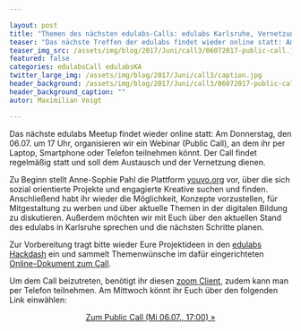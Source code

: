 ```yaml
---

layout: post
title: "Themen des nächsten edulabs-Calls: edulabs Karlsruhe, Vernetzung und die Plattform youvo.org"
teaser: "Das nächste Treffen der edulabs findet wieder online statt: Am Donnerstag, den 06.07. um 17 Uhr, organisieren wir ein Webinar (Public Call), an dem ihr per Laptop, Smartphone oder Telefon teilnehmen könnt."
teaser_img_src: /assets/img/blog/2017/Juni/call3/06072017-public-call.jpg
featured: false
categories: edulabsCall edulabsKA
twitter_large_img: /assets/img/blog/2017/Juni/call3/caption.jpg
header_background: /assets/img/blog/2017/Juni/call3/06072017-public-call.jpg
header_background_caption: ""
autor: Maximilian Voigt

---
```

Das nächste edulabs Meetup findet wieder online statt: Am Donnerstag, den 06.07. um 17 Uhr, organisieren wir ein Webinar (Public Call), an dem ihr per Laptop, Smartphone oder Telefon teilnehmen könnt. Der Call findet regelmäßig statt und soll dem Austausch und der Vernetzung dienen.

Zu Beginn stellt Anne-Sophie Pahl die Plattform [youvo.org](https://www.youvo.org/) vor, über die sich sozial orientierte Projekte und engagierte Kreative suchen und finden. Anschließend habt ihr wieder die Möglichkeit, Konzepte vorzustellen, für Mitgestaltung zu werben und über aktuelle Themen in der digitalen Bildung zu diskutieren. Außerdem möchten wir mit Euch über den aktuellen Stand des edulabs in Karlsruhe sprechen und die nächsten Schritte planen.

Zur Vorbereitung tragt bitte wieder Eure Projektideen in den [edulabs Hackdash](https://hackdash.org/dashboards/edulabs) ein und sammelt Themenwünsche im dafür eingerichteten [Online-Dokument zum Call](https://pad.okfn.de/p/public_call_06072017).

Um dem Call beizutreten, benötigt ihr diesen [zoom Client](https://zoom.us/download#client_4meeting), zudem kann man per Telefon teilnehmen. Am Mittwoch könnt ihr Euch über den folgenden Link einwählen:
           <center><a class="btn btn-lg btn-default"
              href="https://zoom.us/j/552510840"
              role="button">Zum Public Call (Mi 06.07., 17:00) »</a></center><br>

